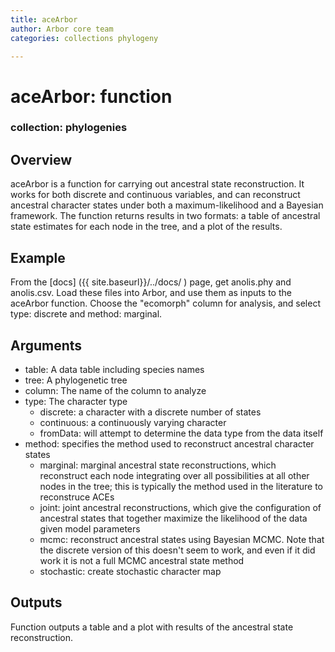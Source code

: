 ```yaml
---
title: aceArbor
author: Arbor core team
categories: collections phylogeny

---
```


# aceArbor: function

### collection: phylogenies

## Overview

aceArbor is a function for carrying out ancestral state reconstruction. It works for
both discrete and continuous variables, and can reconstruct ancestral character states
under both a maximum-likelihood and a Bayesian framework. The function returns results
in two formats: a table of ancestral state estimates for each node in the tree, and a plot
of the results.

## Example

From the [docs] ({{ site.baseurl}}/../docs/ ) page, get anolis.phy and anolis.csv.
Load these files into Arbor, and use them as inputs to the aceArbor function. Choose
the "ecomorph" column for analysis, and select type: discrete and method: marginal.

## Arguments
- table: A data table including species names
- tree: A phylogenetic tree
- column: The name of the column to analyze
- type: The character type
  - discrete: a character with a discrete number of states
  - continuous: a continuously varying character
  - fromData: will attempt to determine the data type from the data itself
- method: specifies the method used to reconstruct ancestral character states
  - marginal: marginal ancestral state reconstructions, which reconstruct each node integrating over all possibilities at all other nodes in the tree; this is typically the method used in the literature to reconstruce ACEs
  - joint: joint ancestral reconstructions, which give the configuration of ancestral states that together maximize the likelihood of the data given model parameters
  - mcmc: reconstruct ancestral states using Bayesian MCMC. Note that the discrete version of this doesn't seem to work, and even if it did work it is not a full MCMC ancestral state method
  - stochastic: create stochastic character map

## Outputs
Function outputs a table and a plot with results of the ancestral state reconstruction.
